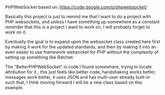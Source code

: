PHPWebSocket based on: https://code.google.com/p/phpwebsocket/

Basically this project is just to remind me that I want to do a project with PHP websockets, and unless I have 
something up somewhere as a constant reminder that this is a project I want to work on, I will probably forget 
to work on it.

Eventually the goal is to expand upon the websocket class created here first by making it work for the updated 
standards, and then by making it into an even easier to use framework websocket for PHP without the complexity 
of setting up something like Ratchet.


The "BetterPHPWebSocket" is code I found somewhere, trying to locate attribution for it.. this just feels like 
better code, handshaking works better, messages work better, it uses JSON and has multi-user already built-in 
such that, I think moving forward I will be a new class based on this example.
